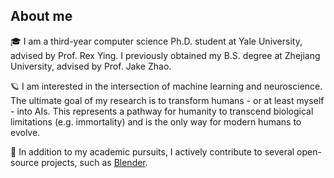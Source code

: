 ## About me
🎓 I am a third-year computer science Ph.D. student at Yale University, advised by Prof. Rex Ying. I previously obtained my B.S. degree at Zhejiang University, advised by Prof. Jake Zhao.

🪐 I am interested in the intersection of machine learning and neuroscience. The ultimate goal of my research is to transform humans - or at least myself - into AIs. This represents a pathway for humanity to transcend biological limitations (e.g. immortality) and is the only way for modern humans to evolve.

🔧 In addition to my academic pursuits, I actively contribute to several open-source projects, such as [Blender](https://projects.blender.org/Weikang-Qiu?tab=activity).
